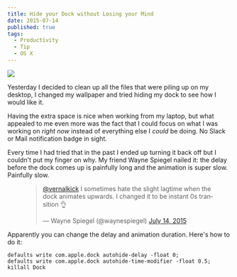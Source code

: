 ```yaml
---
title: Hide your Dock without Losing your Mind
date: 2015-07-14
published: true
tags:
  - Productivity
  - Tip
  - OS X
---
```


![](http://cl.ly/image/0A0h431Q3w1R/1)

Yesterday I decided to clean up all the files that were piling up on my desktop, I changed my wallpaper and tried hiding my dock to see how I would like it.

Having the extra space is nice when working from my laptop, but what appealed to me even more was the fact that I could focus on what I was working on *right now* instead of everything else I *could* be doing. No Slack or Mail notification badge in sight.

Every time I had tried that in the past I ended up turning it back off but I couldn't put my finger on why. My friend Wayne Spiegel nailed it: the delay before the dock comes up is painfully long and the animation is super slow. Painfully slow.

<figure>
  <blockquote class="twitter-tweet" lang="en"><p lang="en" dir="ltr"><a href="https://twitter.com/vernalkick">@vernalkick</a> I sometimes hate the slight lagtime when the dock animates upwards. I changed it to be instant 0s transition 👌</p>&mdash; Wayne Spiegel (@waynespiegel) <a href="https://twitter.com/waynespiegel/status/620953934711029760">July 14, 2015</a></blockquote> <script async src="//platform.twitter.com/widgets.js" charset="utf-8"></script>
</figure>

Apparently you can change the delay and animation duration. Here's how to do it:

```
defaults write com.apple.dock autohide-delay -float 0;
defaults write com.apple.dock autohide-time-modifier -float 0.5;
killall Dock
```
